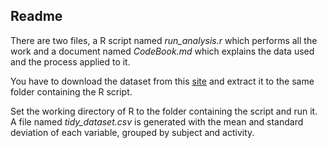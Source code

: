 ## Readme

There are two files, a R script named *run_analysis.r* which performs all the work and a document named *CodeBook.md* which explains the data used and the process applied to it.

You have to download the dataset from this [site](http://archive.ics.uci.edu/ml/datasets/Human+Activity+Recognition+Using+Smartphones) and extract it to the same folder containing the R script.

Set the working directory of R to the folder containing the script and run it. A file named *tidy_dataset.csv* is generated with the mean and standard deviation of each variable, grouped by subject and activity.
